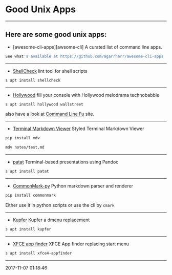 # Good Unix Apps

----------------------------------------- 

## Here are some good unix apps:

- [awesome-cli-apps][awsome-cli]
A curated list of command line apps.

```bash
See what's available at https://github.com/agarrharr/awesome-cli-apps
```
---
- [ShellCheck][shellcheck]
lint tool for shell scripts
```bash
s apt install shellcheck
```
---
- [Hollywood][hollywood]
fill your console with Hollywood melodrama technobabble
```bash
s apt install hollywood wallstreet


```
also have a look at [Command Line Fu][cmdfu] site. 

---
- [Terminal Markdown Viewer][mdv]
Styled Terminal Markdown Viewer
```bash
pip install mdv

mdv notes/test.md
```
---
- [patat][patat]
Terminal-based presentations using Pandoc

```bash
s apt install patat
```

---
- [CommonMark-py][cmpy]
Python markdown parser and renderer
```bash
pip install commonmark

```
Either use it in python scripts or use the cli by `cmark`


---
- [Kupfer][kupfer]
Kupfer a dmenu replacement
```bash
s apt install kupfer

```
---
- [XFCE app finder][appfinder]
XFCE App finder replacing start menu
```bash
s apt install xfce4-appfinder
```

[awsome=cli]: https://github.com/agarrharr/awesome-cli-apps
[cmdfu]: http://www.commandlinefu.com/commands/view/6663/pretend-to-be-busy-in-office-to-enjoy-a-cup-of-coffee
[shellcheck]: https://www.cyberciti.biz/programming/improve-your-bashsh-shell-script-with-shellcheck-lint-script-analysis-tool/
[hollywood]: http://blog.dustinkirkland.com/2014/12/hollywood-technodrama.html
[mdv]: https://github.com/axiros/terminal_markdown_viewer
[cmpy]: https://github.com/rtfd/CommonMark-py
[kupfer]: https://github.com/kupferlauncher/kupfer
[appfinder]: http://docs.xfce.org/xfce/xfce4-appfinder/usage
[patat]: https://github.com/jaspervdj/patat
-----------------------------------------
2017-11-07 01:18:46
